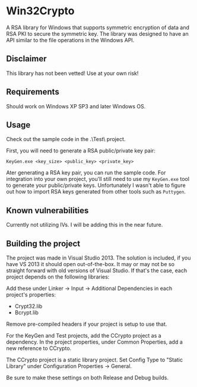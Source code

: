 Win32Crypto
===========

A RSA library for Windows that supports symmetric encryption of data and RSA PKI to secure the symmetric key. The library was designed to have an API similar to the file operations in the Windows API.

Disclaimer
-------------
This library has not been vetted! Use at your own risk!

Requirements
-------------
Should work on Windows XP SP3 and later Windows OS.


Usage
-------------
Check out the sample code in the .\Test\ project.

First, you will need to generate a RSA public/private key pair:

```
KeyGen.exe <key_size> <public_key> <private_key>
```

Ater generating a RSA key pair, you can run the sample code. For integration into your own project, you'll still need to use my `KeyGen.exe` tool to generate your public/private keys. Unfortunately I wasn't able to figure out how to import RSA keys generated from other tools such as `Puttygen`.

Known vulnerabilities
-------------
Currently not utilizing IVs. I will be adding this in the near future.


Building the project
-------------
The project was made in Visual Studio 2013. The solution is included, if you have VS 2013 it should open out-of-the-box. It may or may not be so straight forward with old versions of Visual Studio. If that's the case, each project depends on the following libraries:

Add these under Linker -> Input -> Additional Dependencies in each project's properties:
* Crypt32.lib
* Bcrypt.lib

Remove pre-compiled headers if your project is setup to use that.

For the KeyGen and Test projects, add the CCrypto project as a dependency. In the project properties, under Common Properties, add a new reference to CCrypto.

The CCrypto project is a static library project. Set Config Type to "Static Library" under Configuration Properties -> General.

Be sure to make these settings on both Release and Debug builds.
